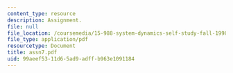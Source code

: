 ```yaml
---
content_type: resource
description: Assignment.
file: null
file_location: /coursemedia/15-988-system-dynamics-self-study-fall-1998-spring-1999/99aeef5311d65ad9adffb963e1091184_assn7.pdf
file_type: application/pdf
resourcetype: Document
title: assn7.pdf
uid: 99aeef53-11d6-5ad9-adff-b963e1091184
---
```

